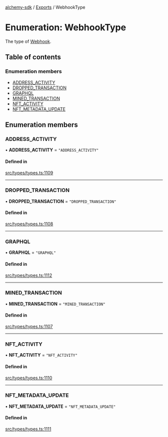 [alchemy-sdk](../README.md) / [Exports](../modules.md) / WebhookType

# Enumeration: WebhookType

The type of [Webhook](../interfaces/Webhook.md).

## Table of contents

### Enumeration members

- [ADDRESS\_ACTIVITY](WebhookType.md#address_activity)
- [DROPPED\_TRANSACTION](WebhookType.md#dropped_transaction)
- [GRAPHQL](WebhookType.md#graphql)
- [MINED\_TRANSACTION](WebhookType.md#mined_transaction)
- [NFT\_ACTIVITY](WebhookType.md#nft_activity)
- [NFT\_METADATA\_UPDATE](WebhookType.md#nft_metadata_update)

## Enumeration members

### ADDRESS\_ACTIVITY

• **ADDRESS\_ACTIVITY** = `"ADDRESS_ACTIVITY"`

#### Defined in

[src/types/types.ts:1109](https://github.com/alchemyplatform/alchemy-sdk-js/blob/44aa50c/src/types/types.ts#L1109)

___

### DROPPED\_TRANSACTION

• **DROPPED\_TRANSACTION** = `"DROPPED_TRANSACTION"`

#### Defined in

[src/types/types.ts:1108](https://github.com/alchemyplatform/alchemy-sdk-js/blob/44aa50c/src/types/types.ts#L1108)

___

### GRAPHQL

• **GRAPHQL** = `"GRAPHQL"`

#### Defined in

[src/types/types.ts:1112](https://github.com/alchemyplatform/alchemy-sdk-js/blob/44aa50c/src/types/types.ts#L1112)

___

### MINED\_TRANSACTION

• **MINED\_TRANSACTION** = `"MINED_TRANSACTION"`

#### Defined in

[src/types/types.ts:1107](https://github.com/alchemyplatform/alchemy-sdk-js/blob/44aa50c/src/types/types.ts#L1107)

___

### NFT\_ACTIVITY

• **NFT\_ACTIVITY** = `"NFT_ACTIVITY"`

#### Defined in

[src/types/types.ts:1110](https://github.com/alchemyplatform/alchemy-sdk-js/blob/44aa50c/src/types/types.ts#L1110)

___

### NFT\_METADATA\_UPDATE

• **NFT\_METADATA\_UPDATE** = `"NFT_METADATA_UPDATE"`

#### Defined in

[src/types/types.ts:1111](https://github.com/alchemyplatform/alchemy-sdk-js/blob/44aa50c/src/types/types.ts#L1111)
